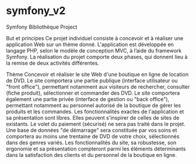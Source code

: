 # symfony_v2
Symfony Bibliothèque Project


But et principes
Ce projet individuel consiste à concevoir et à réaliser une application Web sur un thème donné.
L'application est développée en langage PHP, selon le modèle de conception MVC, à l’aide
du framework Symfony.
La réalisation du projet comporte deux phases, qui donnent lieu à la remise de deux activités différentes.

Thème
Concevoir et réaliser le site Web d'une boutique en ligne de location de DVD.
Le site comportera une partie publique (interface utilisateur ou "front office"), permettant notamment
aux visiteurs de rechercher, consulter (fiche produit), sélectionner et commander des DVD.
Le site comportera également une partie privée (interface de gestion ou "back office"), permettant
notamment au personnel autorisé de la boutique de gérer les produits et les commandes.
Les fonctionnalités exactes de l'application et sa présentation sont libres. Elles peuvent s'inspirer de
celles de sites de existants. Le volet du paiement (sécurisé) ne sera pas traité dans le projet.
Une base de données "de démarrage" sera constituée par vos soins et comportera au moins une trentaine
de DVD de votre choix, sélectionnés dans des genres variés.
Les fonctionnalités du site, sa robustesse, son ergonomie et sa présentation compteront parmi les
éléments déterminants dans la satisfaction des clients et du personnel de la boutique en ligne.

